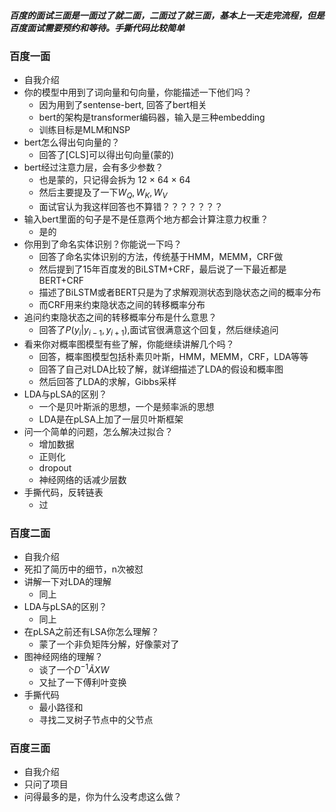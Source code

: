 ##### 百度的面试三面是一面过了就二面，二面过了就三面，基本上一天走完流程，但是百度面试需要预约和等待。手撕代码比较简单

### 百度一面

- 自我介绍
- 你的模型中用到了词向量和句向量，你能描述一下他们吗？
  - 因为用到了sentense-bert, 回答了bert相关
  - bert的架构是transformer编码器，输入是三种embedding
  - 训练目标是MLM和NSP
- bert怎么得出句向量的？
  - 回答了[CLS]可以得出句向量(蒙的)
- bert经过注意力层，会有多少参数？
  - 也是蒙的，只记得会拆为 12 × 64 × 64
  - 然后主要提及了一下$W_Q,W_K,W_V$
  - 面试官认为我这样回答也不算错？？？？？？？
- 输入bert里面的句子是不是任意两个地方都会计算注意力权重？
  - 是的
- 你用到了命名实体识别？你能说一下吗？
  - 回答了命名实体识别的方法，传统基于HMM，MEMM，CRF做
  - 然后提到了15年百度发的BiLSTM+CRF，最后说了一下最近都是BERT+CRF
  - 描述了BiLSTM或者BERT只是为了求解观测状态到隐状态之间的概率分布
  - 而CRF用来约束隐状态之间的转移概率分布
- 追问约束隐状态之间的转移概率分布是什么意思？
  - 回答了$P(y_i|y_{i-1},y_{i+1})$,面试官很满意这个回复，然后继续追问
- 看来你对概率图模型有些了解，你能继续讲解几个吗？
  - 回答，概率图模型包括朴素贝叶斯，HMM，MEMM，CRF，LDA等等
  - 回答了自己对LDA比较了解，就详细描述了LDA的假设和概率图
  - 然后回答了LDA的求解，Gibbs采样
- LDA与pLSA的区别？
  - 一个是贝叶斯派的思想，一个是频率派的思想
  - LDA是在pLSA上加了一层贝叶斯框架
- 问一个简单的问题，怎么解决过拟合？
  - 增加数据
  - 正则化
  - dropout
  - 神经网络的话减少层数
- 手撕代码，反转链表
  - 过



### 百度二面

- 自我介绍
- 死扣了简历中的细节，n次被怼
- 讲解一下对LDA的理解
  - 同上
- LDA与pLSA的区别？
  - 同上
- 在pLSA之前还有LSA你怎么理解？
  - 蒙了一个非负矩阵分解，好像蒙对了
- 图神经网络的理解？
  - 谈了一个$D^{-1}\tilde{A}XW$
  - 又扯了一下傅利叶变换
- 手撕代码
  - 最小路径和
  - 寻找二叉树子节点中的父节点

### 百度三面

- 自我介绍
- 只问了项目
- 问得最多的是，你为什么没考虑这么做？